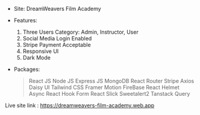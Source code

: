  * Site: DreamWeavers Film Academy

 * Features:

    1. Three Users Category: Admin, Instructor, User
    2. Social Media Login Enabled
    3. Stripe Payment Acceptable
    4. Responsive UI
    5. Dark Mode

 * Packages:
     > React JS
     > Node JS
     > Express JS
     > MongoDB
     > React Router
     > Stripe
     > Axios
     > Daisy UI
     > Tailwind CSS
     > Framer Motion
     > FireBase
     > React Helmet Async
     > React Hook Form
     > React Slick
     > Sweetalert2
     > Tanstack Query

Live site link : https://dreamweavers-film-academy.web.app